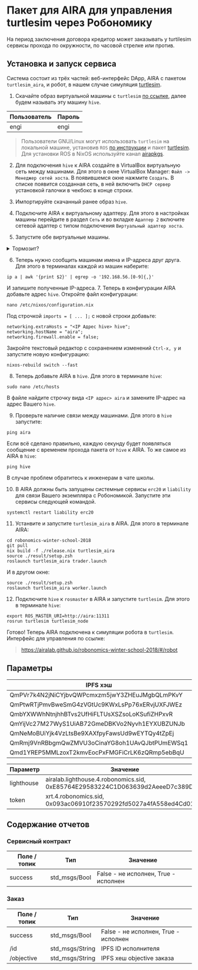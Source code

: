 Пакет для AIRA для управления turtlesim через Робономику
========================================================

На период заключения договора кредитор может заказывать у turtilesim сервисы прохода по окружности, по часовой стрелке или против.

Установка и запуск сервиса
--------------------------

Система состоит из трёх частей: веб-интерфейс DApp, AIRA с пакетом `turtlesim_aira`, и робот, в нашем случае симуляция [turtlesim](http://wiki.ros.org/turtlesim).

1. Скачайте образ виртуальной машины с `turtlesim` [по ссылке](https://drive.google.com/file/d/1q-ANERcsjIOHZQSFJSOD6mbqSQmIMdT3), далее будем называть эту машину `hive`.

Пользователь | Пароль
-------------|-------
engi         | engi

> Пользователи GNU/Linux могут использовать `turtlesim` на локальной машине, установив `ROS` [по инструкции](http://wiki.ros.org/melodic/Installation) и пакет [turtlesim](http://wiki.ros.org/turtlesim). Для установки ROS в NixOS используйте канал [airapkgs](https://github.com/airalab/airapkgs).

2. Для подключения `hive` к AIRA создайте в VirtualBox виртуальную сеть между машинами.
Для этого в окне VirtualBox Manager: `Файл -> Менеджер сетей хоста`.
В появившемся окне нажмите `Создать`. В списке появится созданная сеть, в ней включить `DHCP сервер` установкой галочки в чекбокс в конце строки.

3. Импортируйте скачанный ранее образ `hive`.
4. Подключите AIRA к виртуальному адаптеру. Для этого в настройках машины перейдите в раздел `Сеть` и во вкладке `Адаптер 2` включите сетевой адаптер с типом подключения `Виртуальный адаптер хоста`.
5. Запустите обе виртуальные машины.

<details>
  <summary>Тормозит?</summary>
  
  Включите ускорение видео в настройках виртуальной машины.
  ![image](https://user-images.githubusercontent.com/833019/53819437-5e7c9780-3f83-11e9-8cd1-088dc8d93dea.png)
</details>

6. Теперь нужно сообщить машинам имена и IP-адреса друг друга. Для этого в терминалах каждой из машин наберите:
```console
ip a | awk '{print $2}' | egrep -o '192.168.56.[0-9]{,}'
```
И запишите полученные IP-адреса.
7. Теперь в конфигурации AIRA добавьте адрес `hive`. Откройте файл конфигурации:
```console
nano /etc/nixos/configuration.nix
```
Под строчкой `imports = [ ... ];` с новой строки добавьте:
```console
networking.extraHosts = "<IP Адрес hive> hive";
networking.hostName = "aira";
networking.firewall.enable = false;
```
Закройте текстовый редактор с сохранением изменений `Ctrl-x, y` и запустите новую конфигурацию:
```console
nixos-rebuild switch --fast
```
8. Теперь добавьте AIRA в `hive`. Для этого в терминале `hive`:
```console
sudo nano /etc/hosts
```
В файле найдите строчку вида `<IP адрес> aira` и замените IP-адрес на адрес Вашего `hive`.

9. Проверьте наличие связи между машинами. Для этого в `hive` запустите:
```console
ping aira
```
Если всё сделано правильно, каждую секунду будет появляться сообщение с временем прохода пакета от `hive` к AIRA.
То же самое из AIRA в `hive`:
```console
ping hive
```
В случае проблем обратитесь к инженерам в чате школы.

10. В AIRA должны быть запущены системные сервисы `erc20` и `liability` для связи Вашего экземпляра с Робономикой.
Запустите эти сервисы следующей командой.
```console
systemctl restart liability erc20
```

11. Устанвите и запустите `turtlesim_aira` в AIRA. Для этого в терминале AIRA:
```console
cd robonomics-winter-school-2018
git pull
nix build -f ./release.nix turtlesim_aira
source ./result/setup.zsh
roslaunch turtlesim_aira trader.launch
```
И в другом окне:
```console
source ./result/setup.zsh
roslaunch turtlesim_aira worker.launch
```

12. Подключите `hive` к `rosmaster` в AIRA и запустите `turtlesim`. Для этого в терминале `hive`:
```console
export ROS_MASTER_URI=http://aira:11311
rosrun turtlesim turtlesim_node
```

Готово! Теперь AIRA подключена к симуляции робота в `turtlesim`.
Интерфейс для управления по ссылке:
> https://airalab.github.io/robonomics-winter-school-2018/#/robot

Параметры
---------

IPFS хэш                                       | Имя файла
-----------------------------------------------|-------------------------------------------------------
QmPVr7k4N2jNiCYjbvQWPcmxzm5jwY3ZHEuJMgbQLmPKvY | turtlesim_aira_order_allow.model
QmPtwRTjPmvBweSmG4zVGtUc9KWxLsPp76xERvjUXFJWEz | turtlesim_aira_order_duration_1h.objective
QmbYXWWhNtnjhhBTvs2UfHiFLTUsXSZsoLoKSufiZHPxvR | turtlesim_aira_order_duration_24h.objective
QmYijVc27M27WyS1UiAB72GmeDBKVo2Nyvh1EYXUBZUNJb | turtlesim_aira_order_duration_60s.objective
QmNeMoBUiYjk4VzLtsBe9XAXfpyFawsUd9wEYTQy4tZpEj | turtlesim_aira_order_move.model
QmRmj9VnRBbgmQwZMVU3oCinaYG8oh1UAvQJbtPUmEWSq1 | turtlesim_aira_order_circle_clockwise.objective
Qmd1YREP5MMLzoxT2kmvEocPxFMGFiCrLK6zQRmp5ebBqU | turtlesim_aira_order_circle_counterclockwise.objective

Параметр      | Значение
--------------|--------------------------------------------------------------------------------
lighthouse    | airalab.lighthouse.4.robonomics.sid, 0xE85764E29583224C1D063639d2AeeeD7c389DF4d
token         | xrt.4.robonomics.sid, 0x093ac06910f23570292fd5027a4fA558ed4Cd010

Содержание отчетов
------------------

### Сервисный контракт

Поле / топик | Тип           | Значение
-------------|---------------|-------------------------------------
success	     | std_msgs/Bool | False - не исполнен, True - исполнен

### Заказ

Поле / топик | Тип             | Значение
-------------|-----------------|-------------------------------------
success	     | std_msgs/Bool   | False - не исполнен, True - исполнен
/id          | std_msgs/String | IPFS ID исполнителя
/objective   | std_msgs/String | IPFS хеш objective заказа
